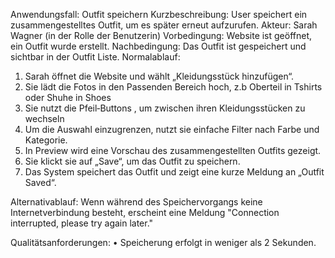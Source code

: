 Anwendungsfall: Outfit speichern 
Kurzbeschreibung: User speichert ein zusammengestelltes Outfit, um es später erneut aufzurufen. 
Akteur: Sarah Wagner (in der Rolle der Benutzerin)
Vorbedingung: Website ist geöffnet, ein Outfit wurde erstellt. 
Nachbedingung: Das Outfit ist gespeichert und sichtbar in der Outfit Liste. 
Normalablauf: 
1.	Sarah öffnet die Website und wählt „Kleidungsstück hinzufügen“.
2.  Sie lädt die Fotos in den Passenden Bereich hoch, z.b Oberteil in Tshirts oder Shuhe in Shoes
3.  Sie nutzt die Pfeil‑Buttons , um zwischen ihren Kleidungsstücken zu wechseln
4.  Um die Auswahl einzugrenzen, nutzt sie einfache Filter nach Farbe und Kategorie.
5.  In Preview wird eine Vorschau des zusammengestellten Outfits gezeigt.
6.  Sie klickt sie auf „Save“, um das Outfit zu speichern.
7.  Das System speichert das Outfit und zeigt eine kurze Meldung an „Outfit Saved“.

Alternativablauf: 
Wenn während des Speichervorgangs keine Internetverbindung besteht, erscheint eine Meldung "Connection interrupted, please try again later."

Qualitätsanforderungen: 
•	Speicherung erfolgt in weniger als 2 Sekunden.



